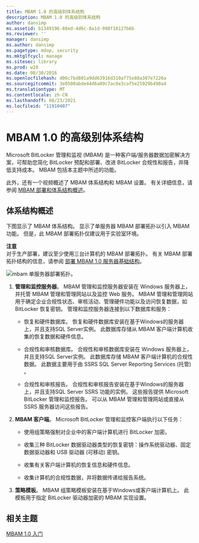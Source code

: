 ```yaml
---
title: MBAM 1.0 的高级别体系结构
description: MBAM 1.0 的高级别体系结构
author: dansimp
ms.assetid: b1349196-88ed-4d6c-8a1d-998f18127b6b
ms.reviewer: ''
manager: dansimp
ms.author: dansimp
ms.pagetype: mdop, security
ms.mktglfcycl: manage
ms.sitesec: library
ms.prod: w10
ms.date: 08/30/2016
ms.openlocfilehash: d06c7bd801a9dd63916d310af75e88a307e7226a
ms.sourcegitcommit: 3e0500abde44d6a09c7ac8e3caf5e25929b490a4
ms.translationtype: MT
ms.contentlocale: zh-CN
ms.lasthandoff: 08/23/2021
ms.locfileid: "11910407"
---
```

# <a name="high-level-architecture-for-mbam-10"></a>MBAM 1.0 的高级别体系结构


Microsoft BitLocker 管理和监视 (MBAM) 是一种客户端/服务器数据加密解决方案，可帮助您简化 BitLocker 预配和部署、改进 BitLocker 合规性和报告，并降低支持成本。 MBAM 包括本主题中所述的功能。

此外，还有一个视频概述了 MBAM 体系结构和 MBAM 设置。 有关详细信息，请参阅 [MBAM 部署和体系结构概述](https://go.microsoft.com/fwlink/p/?LinkId=258392)。

## <a name="architecture-overview"></a>体系结构概述


下图显示了 MBAM 体系结构。 显示了单服务器 MBAM 部署拓扑以引入 MBAM 功能。 但是，此 MBAM 部署拓扑仅建议用于实验室环境。

**注意**  
对于生产部署，建议至少使用三台计算机的 MBAM 部署拓扑。 有关 MBAM 部署拓扑结构的信息，请参阅 [部署 MBAM 1.0 服务器基础结构](deploying-the-mbam-10-server-infrastructure.md)。

 

![mbam 单服务器部署拓扑。](images/mbam-1-server.jpg)

1.  **管理和监控服务器**。 MBAM 管理和监控服务器安装在 Windows 服务器上，并托管 MBAM 管理和管理网站以及监控 Web 服务。 MBAM 管理和管理网站用于确定企业合规性状态、审核活动、管理硬件功能以及访问恢复数据，如 BitLocker 恢复密钥。 管理和监控服务器连接到以下数据库和服务：

    -   恢复和硬件数据库。 恢复和硬件数据库安装在基于Windows的服务器上，并且支持SQL Server实例。 此数据库存储从 MBAM 客户端计算机收集的恢复数据和硬件信息。

    -   合规性和审核数据库。 合规性和审核数据库安装在 Windows 服务器上，并且支持SQL Server实例。 此数据库存储 MBAM 客户端计算机的合规性数据。 此数据主要用于由 SSRS SQL Server Reporting Services (托管) 。

    -   合规性和审核报告。 合规性和审核报告安装在基于Windows的服务器上，并且支持SQL Server SSRS 功能的实例。 这些报告提供 Microsoft BitLocker 管理和监控报告。 可以从 MBAM 管理和管理网站或直接从 SSRS 服务器访问这些报告。

2.  **MBAM 客户端**。 Microsoft BitLocker 管理和监控客户端执行以下任务：

    -   使用组策略强制对企业中的客户端计算机进行 BitLocker 加密。

    -   收集三种 BitLocker 数据驱动器类型的恢复密钥：操作系统驱动器、固定数据驱动器和 USB 驱动器 (可移动) 密钥。

    -   收集有关客户端计算机的恢复信息和硬件信息。

    -   收集计算机的合规性数据，并将数据传递给报告系统。

3.  **策略模板**。 MBAM 组策略模板安装在基于Windows或客户端计算机上。 此模板用于指定 BitLocker 驱动器加密的 MBAM 实现设置。

## <a name="related-topics"></a>相关主题


[MBAM 1.0 入门](getting-started-with-mbam-10.md)

 

 





